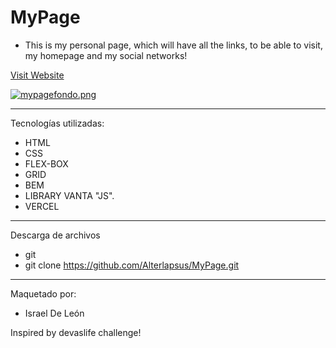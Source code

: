 # MyPage 

- This is my personal page, which will have all the links, to be able to visit, my homepage and my social networks!
    
     
   
<a href="https://my-page-profile.vercel.app"  target="_blank">Visit Website </a> 

[![mypagefondo.png](https://i.postimg.cc/3NtG7719/mypagefondo.png)](https://postimg.cc/H87n4qf7)
  
  
---  

Tecnologías utilizadas:   

- HTML 
- CSS
- FLEX-BOX  
- GRID
- BEM
- LIBRARY VANTA "JS".  
- VERCEL  

--- 

Descarga de archivos 

- git 
- git clone https://github.com/Alterlapsus/MyPage.git
 

---
  
Maquetado por: 

- Israel De León  

Inspired by devaslife challenge!
